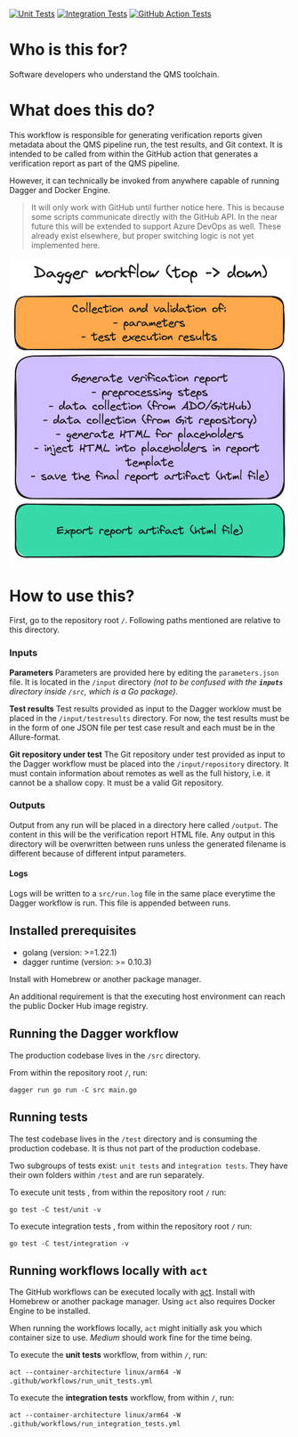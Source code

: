 [![Unit Tests](https://github.com/nn-dma/generate-verification-report/actions/workflows/run_unit_tests.yml/badge.svg?branch=main)](https://github.com/nn-dma/generate-verification-report/actions/workflows/run_unit_tests.yml) [![Integration Tests](https://github.com/nn-dma/generate-verification-report/actions/workflows/run_integration_tests.yml/badge.svg?branch=main)](https://github.com/nn-dma/generate-verification-report/actions/workflows/run_integration_tests.yml) [![GitHub Action Tests](https://github.com/nn-dma/generate-verification-report/actions/workflows/run_github_action_test.yml/badge.svg?branch=main)](https://github.com/nn-dma/generate-verification-report/actions/workflows/run_github_action_test.yml)

# Who is this for?
Software developers who understand the QMS toolchain.

# What does this do?
This workflow is responsible for generating verification reports given metadata about the QMS pipeline run, the test results, and Git context.
It is intended to be called from within the GitHub action that generates a verification report as part of the QMS pipeline.

However, it can technically be invoked from anywhere capable of running Dagger and Docker Engine.

> It will only work with GitHub until further notice here. This is because some scripts communicate directly with the GitHub API. In the near future this will be extended to support Azure DevOps as well. These already exist elsewhere, but proper switching logic is not yet implemented here.

![](./doc/dagger_workflow.png)

# How to use this?
First, go to the repository root `/`. Following paths mentioned are relative to this directory.

### Inputs

**Parameters**
Parameters are provided here by editing the `parameters.json` file. It is located in the `/input` directory *(not to be confused with the **`inputs`** directory inside `/src`, which is a Go package)*.

**Test results**
Test results provided as input to the Dagger worklow must be placed in the `/input/testresults` directory. For now, the test results must be in the form of one JSON file per test case result and each must be in the Allure-format.

**Git repository under test**
The Git repository under test provided as input to the Dagger workflow must be placed into the `/input/repository` directory. It must contain information about remotes as well as the full history, i.e. it cannot be a shallow copy. It must be a valid Git repository.

### Outputs

Output from any run will be placed in a directory here called `/output`. The content in this will be the verification report HTML file.
Any output in this directory will be overwritten between runs unless the generated filename is different because of different intput parameters.

#### Logs

Logs will be written to a `src/run.log` file in the same place everytime the Dagger workflow is run. This file is appended between runs.

## Installed prerequisites
- golang (version: >=1.22.1)
- dagger runtime (version: >= 0.10.3)

Install with Homebrew or another package manager.

An additional requirement is that the executing host environment can reach the public Docker Hub image registry.

## Running the Dagger workflow
The production codebase lives in the `/src` directory.

From within the repository root `/`, run:

```text
dagger run go run -C src main.go
```

## Running tests
The test codebase lives in the `/test` directory and is consuming the production codebase. It is thus not part of the production codebase.

Two subgroups of tests exist: `unit tests` and `integration tests`. They have their own folders within `/test` and are run separately.

To execute unit tests , from within the repository root `/` run:

```text
go test -C test/unit -v
```

To execute integration tests , from within the repository root `/` run:

```text
go test -C test/integration -v
```

## Running workflows locally with `act`
The GitHub workflows can be executed locally with [act](https://github.com/nektos/act). Install with Homebrew or another package manager. Using `act` also requires Docker Engine to be installed.

When running the workflows locally, `act` might initially ask you which container size to use. *Medium* should work fine for the time being.

To execute the **unit tests** workflow, from within `/`, run:
```text
act --container-architecture linux/arm64 -W .github/workflows/run_unit_tests.yml
```

To execute the **integration tests** workflow, from within `/`, run:
```text
act --container-architecture linux/arm64 -W .github/workflows/run_integration_tests.yml
```
